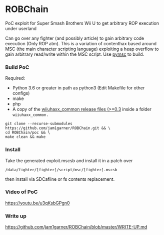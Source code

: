 # ROBChain
PoC exploit for Super Smash Brothers Wii U to get arbitrary ROP execution under userland

Can go over any fighter (and possibly article) to gain arbitrary code execution (Only ROP atm). This is a variation of contenthax based around MSC (the main character scripting language) exploiting a heap overflow to gain arbitrary read/write within the MSC script. Use [pymsc](https://github.com/jam1garner/pymsc) to build.

### Build PoC

Required:

* Python 3.6 or greater in path as python3 (Edit Makefile for other configs)
* make
* php
* A copy of the [wiiuhaxx_common release files (>=0.3](https://github.com/wiiu-env/wiiuhaxx_common/releases) inside a folder `wiiuhaxx_common.`

```
git clone --recurse-submodules https://github.com/jam1garner/ROBChain.git && \
cd ROBChain/poc && \
make clean && make
```

### Install

Take the generated exploit.mscsb and install it in a patch over

```
/data/fighter/[fighter]/script/msc/[fighter].mscsb
```

then install via SDCafiine or fs contents replacement.

### Video of PoC

https://youtu.be/u3qKsbGPgn0

### Write up

https://github.com/jam1garner/ROBChain/blob/master/WRITE-UP.md
